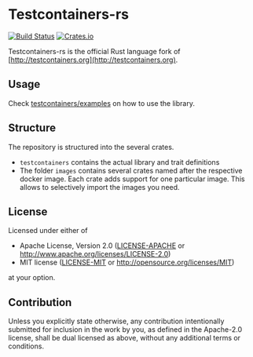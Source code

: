 # Testcontainers-rs

[![Build Status](https://travis-ci.org/testcontainers/testcontainers-rs.svg?branch=master)](https://travis-ci.org/testcontainers/testcontainers-rs)
[![Crates.io](https://img.shields.io/crates/v/testcontainers.svg)](https://crates.io/crates/testcontainers)

Testcontainers-rs is the official Rust language fork of [http://testcontainers.org](http://testcontainers.org).

## Usage

Check [testcontainers/examples](./testcontainers/examples) on how to use the library.

## Structure

The repository is structured into the several crates.

- `testcontainers` contains the actual library and trait definitions
- The folder `images` contains several crates named after the respective docker image. Each crate adds support for one particular image. This allows to selectively import the images you need.

## License

Licensed under either of

 * Apache License, Version 2.0
   ([LICENSE-APACHE](LICENSE-Apache-2.0) or http://www.apache.org/licenses/LICENSE-2.0)
 * MIT license
   ([LICENSE-MIT](LICENSE-MIT) or http://opensource.org/licenses/MIT)

at your option.

## Contribution

Unless you explicitly state otherwise, any contribution intentionally submitted
for inclusion in the work by you, as defined in the Apache-2.0 license, shall be
dual licensed as above, without any additional terms or conditions.
